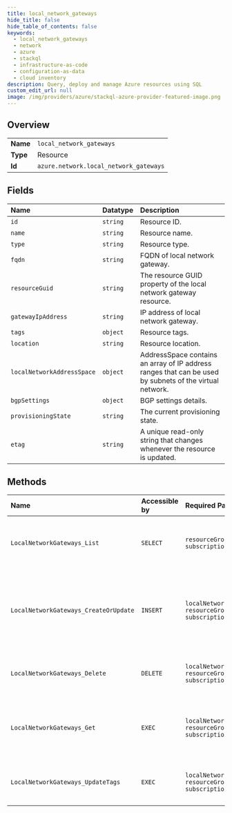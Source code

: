 ```yaml
---
title: local_network_gateways
hide_title: false
hide_table_of_contents: false
keywords:
  - local_network_gateways
  - network
  - azure    
  - stackql
  - infrastructure-as-code
  - configuration-as-data
  - cloud inventory
description: Query, deploy and manage Azure resources using SQL
custom_edit_url: null
image: /img/providers/azure/stackql-azure-provider-featured-image.png
---
```

  
    

## Overview
<table><tbody>
<tr><td><b>Name</b></td><td><code>local_network_gateways</code></td></tr>
<tr><td><b>Type</b></td><td>Resource</td></tr>
<tr><td><b>Id</b></td><td><code>azure.network.local_network_gateways</code></td></tr>
</tbody></table>

## Fields
| Name | Datatype | Description |
|:-----|:---------|:------------|
| `id` | `string` | Resource ID. |
| `name` | `string` | Resource name. |
| `type` | `string` | Resource type. |
| `fqdn` | `string` | FQDN of local network gateway. |
| `resourceGuid` | `string` | The resource GUID property of the local network gateway resource. |
| `gatewayIpAddress` | `string` | IP address of local network gateway. |
| `tags` | `object` | Resource tags. |
| `location` | `string` | Resource location. |
| `localNetworkAddressSpace` | `object` | AddressSpace contains an array of IP address ranges that can be used by subnets of the virtual network. |
| `bgpSettings` | `object` | BGP settings details. |
| `provisioningState` | `string` | The current provisioning state. |
| `etag` | `string` | A unique read-only string that changes whenever the resource is updated. |
## Methods
| Name | Accessible by | Required Params | Description |
|:-----|:--------------|:----------------|:------------|
| `LocalNetworkGateways_List` | `SELECT` | `resourceGroupName, subscriptionId` | Gets all the local network gateways in a resource group. |
| `LocalNetworkGateways_CreateOrUpdate` | `INSERT` | `localNetworkGatewayName, resourceGroupName, subscriptionId` | Creates or updates a local network gateway in the specified resource group. |
| `LocalNetworkGateways_Delete` | `DELETE` | `localNetworkGatewayName, resourceGroupName, subscriptionId` | Deletes the specified local network gateway. |
| `LocalNetworkGateways_Get` | `EXEC` | `localNetworkGatewayName, resourceGroupName, subscriptionId` | Gets the specified local network gateway in a resource group. |
| `LocalNetworkGateways_UpdateTags` | `EXEC` | `localNetworkGatewayName, resourceGroupName, subscriptionId` | Updates a local network gateway tags. |
